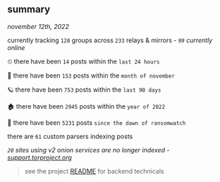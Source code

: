 
## summary
_november 12th, 2022_

currently tracking `128` groups across `233` relays & mirrors - _`99` currently online_

⏲ there have been `14` posts within the `last 24 hours`

🦈 there have been `153` posts within the `month of november`

🪐 there have been `753` posts within the `last 90 days`

🏚 there have been `2945` posts within the `year of 2022`

🦕 there have been `5231` posts `since the dawn of ransomwatch`

there are `61` custom parsers indexing posts

_`20` sites using v2 onion services are no longer indexed - [support.torproject.org](https://support.torproject.org/onionservices/v2-deprecation/)_

> see the project [README](https://github.com/joshhighet/ransomwatch#ransomwatch--) for backend technicals
